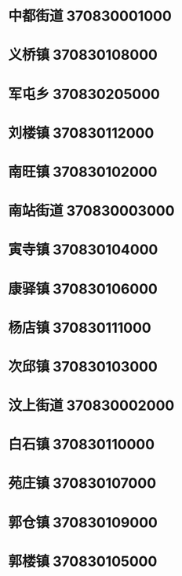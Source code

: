 # 中都街道 370830001000
# 义桥镇 370830108000
# 军屯乡 370830205000
# 刘楼镇 370830112000
# 南旺镇 370830102000
# 南站街道 370830003000
# 寅寺镇 370830104000
# 康驿镇 370830106000
# 杨店镇 370830111000
# 次邱镇 370830103000
# 汶上街道 370830002000
# 白石镇 370830110000
# 苑庄镇 370830107000
# 郭仓镇 370830109000
# 郭楼镇 370830105000
